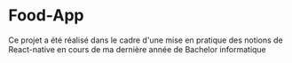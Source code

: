 # Food-App
Ce projet a été réalisé dans le cadre d'une mise en pratique des notions de React-native en cours de ma dernière année de Bachelor informatique 
